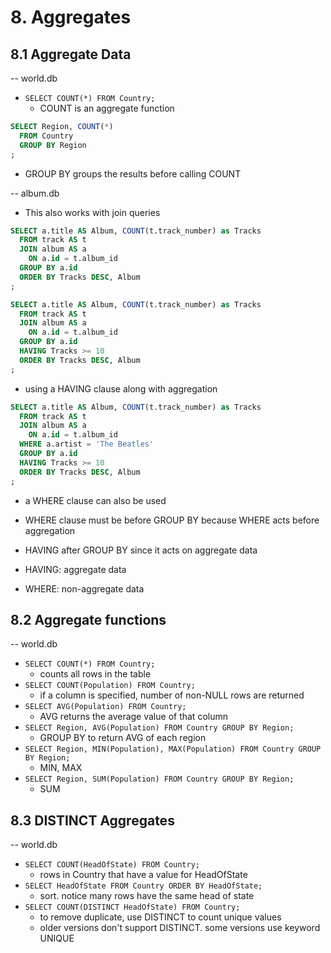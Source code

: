 # 8. Aggregates

## 8.1 Aggregate Data

-- world.db

- `SELECT COUNT(*) FROM Country;`
    - COUNT is an aggregate function
    
```sql
SELECT Region, COUNT(*)
  FROM Country
  GROUP BY Region
;
```
- GROUP BY groups the results before calling COUNT

-- album.db

- This also works with join queries
```sql
SELECT a.title AS Album, COUNT(t.track_number) as Tracks
  FROM track AS t
  JOIN album AS a
    ON a.id = t.album_id
  GROUP BY a.id
  ORDER BY Tracks DESC, Album
;
```


```sql
SELECT a.title AS Album, COUNT(t.track_number) as Tracks
  FROM track AS t
  JOIN album AS a
    ON a.id = t.album_id
  GROUP BY a.id
  HAVING Tracks >= 10
  ORDER BY Tracks DESC, Album
;
```
- using a HAVING clause along with aggregation
    
```sql
SELECT a.title AS Album, COUNT(t.track_number) as Tracks
  FROM track AS t
  JOIN album AS a
    ON a.id = t.album_id
  WHERE a.artist = 'The Beatles'
  GROUP BY a.id
  HAVING Tracks >= 10
  ORDER BY Tracks DESC, Album
;
```
- a WHERE clause can also be used
    
- WHERE clause must be before GROUP BY because WHERE acts before aggregation
- HAVING after GROUP BY since it acts on aggregate data

- HAVING: aggregate data
- WHERE: non-aggregate data

## 8.2 Aggregate functions
-- world.db
- `SELECT COUNT(*) FROM Country;`
    - counts all rows in the table
- `SELECT COUNT(Population) FROM Country;`
    - if a column is specified, number of non-NULL rows are returned
- `SELECT AVG(Population) FROM Country;`
    - AVG returns the average value of that column
- `SELECT Region, AVG(Population) FROM Country GROUP BY Region;`
    - GROUP BY to return AVG of each region
- `SELECT Region, MIN(Population), MAX(Population) FROM Country GROUP BY Region;`
    - MIN, MAX
- `SELECT Region, SUM(Population) FROM Country GROUP BY Region;`
    - SUM

## 8.3 DISTINCT Aggregates
-- world.db

- `SELECT COUNT(HeadOfState) FROM Country;`
    - rows in Country that have a value for HeadOfState
- `SELECT HeadOfState FROM Country ORDER BY HeadOfState;`
    - sort. notice many rows have the same head of state
- `SELECT COUNT(DISTINCT HeadOfState) FROM Country;`
    - to remove duplicate, use DISTINCT to count unique values
    - older versions don't support DISTINCT. some versions use keyword UNIQUE